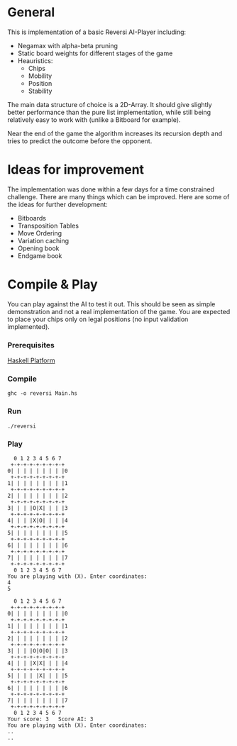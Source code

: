 # General
This is implementation of a basic Reversi AI-Player including:
- Negamax with alpha-beta pruning
- Static board weights for different stages of the game
- Heauristics:
  - Chips
  - Mobility
  - Position
  - Stability


The main data structure of choice is a 2D-Array. It should give
slightly better performance than the pure list implementation, 
while still being relatively easy to work with (unlike a Bitboard for example).

Near the end of the game the algorithm increases its recursion depth and
tries to predict the outcome before the opponent.

# Ideas for improvement
The implementation was done within a few days for a time constrained challenge. There are many things which can be improved. Here are some of the ideas for further development:
- Bitboards
- Transposition Tables
- Move Ordering
- Variation caching
- Opening book
- Endgame book

# Compile & Play
You can play against the AI to test it out. 
This should be seen as simple demonstration and not a real implementation of the game. You are expected to place your chips only on legal positions (no input validation implemented).

### Prerequisites
[Haskell Platform](https://www.haskell.org/platform/)
### Compile
    ghc -o reversi Main.hs
### Run
    ./reversi
### Play
``` 
  0 1 2 3 4 5 6 7
 +-+-+-+-+-+-+-+-+
0| | | | | | | | |0
 +-+-+-+-+-+-+-+-+
1| | | | | | | | |1
 +-+-+-+-+-+-+-+-+
2| | | | | | | | |2
 +-+-+-+-+-+-+-+-+
3| | | |O|X| | | |3
 +-+-+-+-+-+-+-+-+
4| | | |X|O| | | |4
 +-+-+-+-+-+-+-+-+
5| | | | | | | | |5
 +-+-+-+-+-+-+-+-+
6| | | | | | | | |6
 +-+-+-+-+-+-+-+-+
7| | | | | | | | |7
 +-+-+-+-+-+-+-+-+
  0 1 2 3 4 5 6 7
You are playing with (X). Enter coordinates:
4
5

  0 1 2 3 4 5 6 7
 +-+-+-+-+-+-+-+-+
0| | | | | | | | |0
 +-+-+-+-+-+-+-+-+
1| | | | | | | | |1
 +-+-+-+-+-+-+-+-+
2| | | | | | | | |2
 +-+-+-+-+-+-+-+-+
3| | | |O|O|O| | |3
 +-+-+-+-+-+-+-+-+
4| | | |X|X| | | |4
 +-+-+-+-+-+-+-+-+
5| | | | |X| | | |5
 +-+-+-+-+-+-+-+-+
6| | | | | | | | |6
 +-+-+-+-+-+-+-+-+
7| | | | | | | | |7
 +-+-+-+-+-+-+-+-+
  0 1 2 3 4 5 6 7
Your score: 3	Score AI: 3
You are playing with (X). Enter coordinates:
..
..
```
